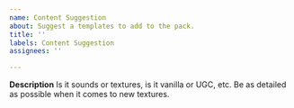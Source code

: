 ```yaml
---
name: Content Suggestion
about: Suggest a templates to add to the pack.
title: ''
labels: Content Suggestion
assignees: ''

---
```


**Description**
Is it sounds or textures, is it vanilla or UGC, etc. Be as detailed as possible when it comes to new textures.
